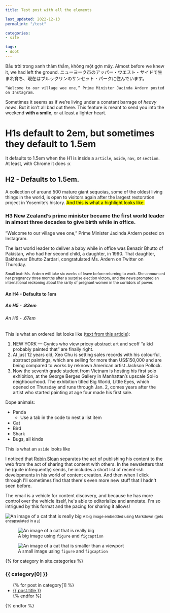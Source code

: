 ```yaml
---
title: Test post with all the elements

last_updated: 2022-12-13
permalink: "/test"

categories:
- site

tags:
- doot
---
```


Bầu trời trong xanh thăm thẳm, không một gợn mây.
Almost before we knew it, we had left the ground.
ニューヨーク市のアッパー・ウエスト・サイドで生まれ育ち、現在はブルックリンのサンセット・パークに住んでいます。

`“Welcome to our village wee one,” Prime Minister Jacinda Ardern posted on Instagram.`

Sometimes it seems as if we’re living under a constant barrage of *heavy news*. But it isn’t all bad out there. This feature is meant to send you into the weekend **with a smile**, or at least a lighter heart. 

# H1s default to 2em, but sometimes they default to 1.5em

It defaults to 1.5em when the H1 is inside a `article`, `aside`, `nav`, or `section`. At least, with Chrome it does :x

## H2 - Defaults to 1.5em. 

A collection of around 500 mature giant sequoias, some of the oldest living things in the world, is open to visitors again after the largest restoration project in Yosemite’s history. <mark>And this is what a highlight looks like.</mark>

### H3 New Zealand’s prime minister became the first world leader in almost three decades to give birth while in office.

“Welcome to our village wee one,” Prime Minister Jacinda Ardern posted on Instagram.

The last world leader to deliver a baby while in office was Benazir Bhutto of Pakistan, who had her second child, a daughter, in 1990. That daughter, Bakhtawar Bhutto Zardari, congratulated Ms. Ardern on Twitter on Thursday.

<small>Small text: Ms. Ardern will take six weeks of leave before returning to work. She announced her pregnancy three months after a surprise election victory, and the news prompted an international reckoning about the rarity of pregnant women in the corridors of power.</small>

#### An H4 - Defaults to 1em

##### An H5 - .83em

###### An H6 - .67em

This is what an ordered list looks like ([text from this article](https://canoe.com/news/weird/12-year-old-young-jackson-pollock-has-art-exhibit-in-manhattan)):

1. NEW YORK — Cynics who view pricey abstract art and scoff “a kid probably painted that” are finally right.
2. At just 12 years old, Xeo Chu is setting sales records with his colourful, abstract paintings, which are selling for more than US$150,000 and are being compared to works by reknown American artist Jackson Pollock.
3. Now the seventh grade student from Vietnam is hosting his first solo exhibition, at the George Berges Gallery in Manhattan’s upscale SoHo neighbourhood. The exhibition titled Big World, Little Eyes, which opened on Thursday and runs through Jan. 2, comes years after the artist who started painting at age four made his first sale.

Dope animals: 
- Panda
    - Use a tab in the code to nest a list item
- Cat
- Bird
- Shark
- Bugs, all kinds

<aside>
    <p>This is what an <code>aside</code> looks like</p>
    <p>
        I noticed that <a href="https://robinsloan.com">Robin Sloan</a> separates the act of publishing his content to the web from the act of sharing that content with others. In the newsletters that he (quite infrequently) sends, he includes a short list of recent-ish developments in his world of content creation. And then when I click through I'll sometimes find that there's even more new stuff that I hadn't seen before. 
    </p>
    <p>
        The email is a vehicle for content discovery, and because he has more control over the vehicle itself, he's able to editorialize and annotate. I'm so intrigued by this format and the pacing for sharing it allows!
    </p>
</aside>


![An image of a cat that is really big](http://placekitten.com/1000/750)
<small>A big image embedded using Markdown (gets encapsulated in a <code>p</code>)</small>

<figure>
    <img src="http://placekitten.com/1000/750" alt="An image of a cat that is really big">
    <figcaption>
        A big image using <code>figure</code> and <code>figcaption</code>
    </figcaption>
</figure>

<figure>
    <img src="http://placekitten.com/60/60" alt="An image of a cat that is smaller than a viewport">
    <figcaption>
        A small image using <code>figure</code> and <code>figcaption</code>
    </figcaption>
</figure>

{% for category in site.categories %}
  <h3>{{ category[0] }}</h3>
  <ul>
    {% for post in category[1] %}
      <li><a href="{{ post.url }}">{{ post.title }}</a></li>
    {% endfor %}
  </ul>
{% endfor %}

